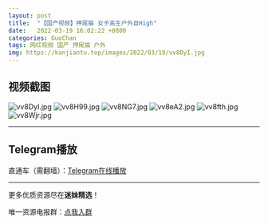 ```yaml
---
layout: post
title:  "【国产视频】押尾猫 女子高生户外自High"
date:   2022-03-19 16:02:22 +0800
categories: GuoChan
tags: 网红视频 国产 押尾猫 户外
img: https://kanjiantu.top/images/2022/03/19/vv8DyI.jpg
---
```



## 视频截图

![vv8DyI.jpg](https://kanjiantu.top/images/2022/03/19/vv8DyI.jpg)
![vv8H99.jpg](https://kanjiantu.top/images/2022/03/19/vv8H99.jpg)
![vv8NG7.jpg](https://kanjiantu.top/images/2022/03/19/vv8NG7.jpg)
![vv8eA2.jpg](https://kanjiantu.top/images/2022/03/19/vv8eA2.jpg)
![vv8fth.jpg](https://kanjiantu.top/images/2022/03/19/vv8fth.jpg)
![vv8Wjr.jpg](https://kanjiantu.top/images/2022/03/19/vv8Wjr.jpg)

* * *
## Telegram播放

直通车（需翻墙）：[Telegram在线播放](https://t.me/mimeijingxuan/191)

* * *
更多优质资源尽在**迷妹精选**！

唯一资源电报群：[点我入群](https://t.me/mimeijingxuan)


